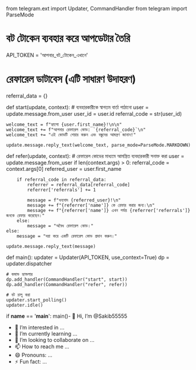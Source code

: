 from telegram.ext import Updater, CommandHandler
from telegram import ParseMode

# বট টোকেন ব্যবহার করে আপডেটার তৈরি
API_TOKEN = 'আপনার_বট_টোকেন_এখানে'

# রেফারেল ডাটাবেস (এটি সাধারণ উদাহরণ)
referral_data = {}

def start(update, context):
    # ব্যবহারকারীকে স্বাগতম বার্তা পাঠানো
    user = update.message.from_user
    user_id = user.id
    referral_code = str(user_id)

    welcome_text = f"হ্যালো {user.first_name}!\n\n"
    welcome_text += f"আপনার রেফারেল কোড: `{referral_code}`\n"
    welcome_text += "এই কোডটি শেয়ার করুন এবং বন্ধুদের আমন্ত্রণ জানান!"

    update.message.reply_text(welcome_text, parse_mode=ParseMode.MARKDOWN)

def refer(update, context):
    # রেফারেল কোডের মাধ্যমে আমন্ত্রিত ব্যবহারকারী সনাক্ত করা
    user = update.message.from_user
    if len(context.args) > 0:
        referral_code = context.args[0]
        referred_user = user.first_name

        if referral_code in referral_data:
            referrer = referral_data[referral_code]
            referrer['referrals'] += 1

            message = f"ধন্যবাদ {referred_user}!\n"
            message += f"{referrer['name']} কে রেফার করার জন্য।\n"
            message += f"{referrer['name']} এখন পর্যন্ত {referrer['referrals']} জনকে রেফার করেছেন।"
        else:
            message = "অবৈধ রেফারেল কোড।"
    else:
        message = "দয়া করে একটি রেফারেল কোড প্রদান করুন।"

    update.message.reply_text(message)

def main():
    updater = Updater(API_TOKEN, use_context=True)
    dp = updater.dispatcher

    # কমান্ড হ্যান্ডলার
    dp.add_handler(CommandHandler("start", start))
    dp.add_handler(CommandHandler("refer", refer))

    # বট চালু করা
    updater.start_polling()
    updater.idle()

if __name__ == '__main__':
    main()- 👋 Hi, I’m @Sakib55555
- 👀 I’m interested in ...
- 🌱 I’m currently learning ...
- 💞️ I’m looking to collaborate on ...
- 📫 How to reach me ...
- 😄 Pronouns: ...
- ⚡ Fun fact: ...

<!---
Sakib55555/Sakib55555 is a ✨ special ✨ repository because its `README.md` (this file) appears on your GitHub profile.
You can click the Preview link to take a look at your changes.
--->
